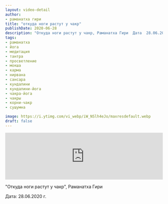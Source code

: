 ```yaml
---
layout: video-detail
author:
- раманатха гири
title: "откуда ноги растут у чакр"
publishDate: 2020-06-28
description: "Откуда ноги растут у чакр, Раманатха Гири  Дата  28.06.2020 г."
tags: 
- раманатха
- йога
- медитация
- тантра
- просветление
- мокша
- карма
- нирвана
- сансара
- кундалини
- кундалини-йога
- чакра-йога
- чакры
- корни-чакр
- сушумна

image: https://i.ytimg.com/vi_webp/iW_NSlh4eJo/maxresdefault.webp
draft: false
---
```


<iframe width="100%" src="https://www.youtube.com/embed/iW_NSlh4eJo" frameborder="0" allowfullscreen=""></iframe> 

 "Откуда ноги растут у чакр", Раманатха Гири

 Дата: 28.06.2020 г.

  

 